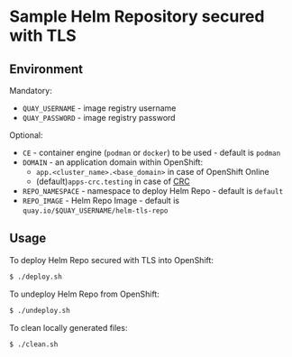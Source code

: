 # Sample Helm Repository secured with TLS

## Environment

Mandatory:
* `QUAY_USERNAME` - image registry username
* `QUAY_PASSWORD` - image registry password

Optional:
* `CE` - container engine (`podman` or `docker`) to be used - default is `podman`
* `DOMAIN` - an application domain within OpenShift:
  * `app.<cluster_name>.<base_domain>` in case of OpenShift Online
  * (default)`apps-crc.testing` in case of [CRC](https://github.com/code-ready/crc)
* `REPO_NAMESPACE` - namespace to deploy Helm Repo - default is `default`
* `REPO_IMAGE` - Helm Repo Image - default is `quay.io/$QUAY_USERNAME/helm-tls-repo`

## Usage

To deploy Helm Repo secured with TLS into OpenShift:
```sh
$ ./deploy.sh
```

To undeploy Helm Repo from OpenShift:
```sh
$ ./undeploy.sh
```

To clean locally generated files:
```sh
$ ./clean.sh
```